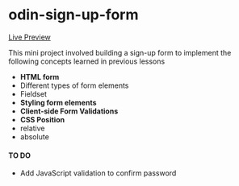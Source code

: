 # odin-sign-up-form
[Live Preview](https://www.github.com)

This mini project involved building a sign-up form to implement the following concepts learned in previous lessons
* **HTML form**
 * Different types of form elements
 * Fieldset
* **Styling form elements**
* **Client-side Form Validations**
* **CSS Position**
 * relative
 * absolute

 #### TO DO
 * Add JavaScript validation to confirm password 